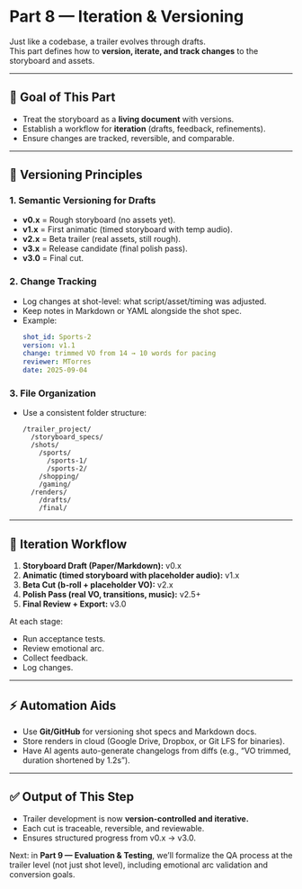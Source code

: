 # Part 8 — Iteration & Versioning

Just like a codebase, a trailer evolves through drafts.  
This part defines how to **version, iterate, and track changes** to the storyboard and assets.

---

## 🎯 Goal of This Part
- Treat the storyboard as a **living document** with versions.  
- Establish a workflow for **iteration** (drafts, feedback, refinements).  
- Ensure changes are tracked, reversible, and comparable.

---

## 🧩 Versioning Principles

### 1. Semantic Versioning for Drafts
- **v0.x** = Rough storyboard (no assets yet).  
- **v1.x** = First animatic (timed storyboard with temp audio).  
- **v2.x** = Beta trailer (real assets, still rough).  
- **v3.x** = Release candidate (final polish pass).  
- **v3.0** = Final cut.  

### 2. Change Tracking
- Log changes at shot-level: what script/asset/timing was adjusted.  
- Keep notes in Markdown or YAML alongside the shot spec.  
- Example:  
  ```yaml
  shot_id: Sports-2
  version: v1.1
  change: trimmed VO from 14 → 10 words for pacing
  reviewer: MTorres
  date: 2025-09-04
  ```

### 3. File Organization
- Use a consistent folder structure:  
  ```
  /trailer_project/
    /storyboard_specs/
    /shots/
      /sports/
        /sports-1/
        /sports-2/
      /shopping/
      /gaming/
    /renders/
      /drafts/
      /final/
  ```

---

## 🔁 Iteration Workflow

1. **Storyboard Draft (Paper/Markdown):** v0.x  
2. **Animatic (timed storyboard with placeholder audio):** v1.x  
3. **Beta Cut (b-roll + placeholder VO):** v2.x  
4. **Polish Pass (real VO, transitions, music):** v2.5+  
5. **Final Review + Export:** v3.0  

At each stage:  
- Run acceptance tests.  
- Review emotional arc.  
- Collect feedback.  
- Log changes.  

---

## ⚡ Automation Aids
- Use **Git/GitHub** for versioning shot specs and Markdown docs.  
- Store renders in cloud (Google Drive, Dropbox, or Git LFS for binaries).  
- Have AI agents auto-generate changelogs from diffs (e.g., “VO trimmed, duration shortened by 1.2s”).  

---

## ✅ Output of This Step
- Trailer development is now **version-controlled and iterative.**  
- Each cut is traceable, reversible, and reviewable.  
- Ensures structured progress from v0.x → v3.0.  

Next: in **Part 9 — Evaluation & Testing**, we’ll formalize the QA process at the trailer level (not just shot level), including emotional arc validation and conversion goals.

